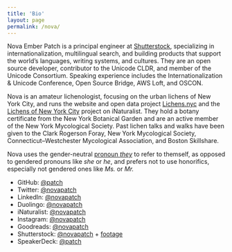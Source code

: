 ```yaml
---
title: 'Bio'
layout: page
permalink: /nova/
---
```


Nova Ember Patch is a principal engineer at
[Shutterstock](http://www.shutterstock.com/), specializing in
internationalization, multilingual search, and building products that support
the world’s languages, writing systems, and cultures. They are an open source
developer, contributor to the Unicode CLDR, and member of the Unicode
Consortium. Speaking experience includes the Internationalization & Unicode
Conference, Open Source Bridge, AWS Loft, and OSCON.

Nova is an amateur lichenologist, focusing on the urban lichens of New York
City, and runs the website and open data project
[Lichens.nyc](http://lichens.nyc/) and the
[Lichens of New York City](https://www.inaturalist.org/projects/lichens-of-new-york-city)
project on iNaturalist. They hold a botany certificate from the New York
Botanical Garden and are an active member of the New York Mycological Society.
Past lichen talks and walks have been given to the Clark Rogerson Foray, New
York Mycological Society, Connecticut–Westchester Mycological Association, and
Boston Skillshare.

Nova uses the gender-neutral [pronoun *they*](http://pronoun.is/they) to refer
to themself, as opposed to gendered pronouns like *she* or *he*, and prefers not
to use honorifics, especially not gendered ones like *Ms.* or *Mr.*

* GitHub: [@patch](https://github.com/patch)
* Twitter: [@novapatch](https://twitter.com/novapatch)
* LinkedIn: [@novapatch](https://www.linkedin.com/in/novapatch)
* Duolingo: [@novapatch](https://www.duolingo.com/novapatch)
* iNaturalist: [@novapatch](https://www.inaturalist.org/people/novapatch)
* Instagram: [@novapatch](https://www.instagram.com/novapatch/)
* Goodreads: [@novapatch](https://www.goodreads.com/novapatch)
* Shutterstock: [@novapatch](https://www.shutterstock.com/g/novapatch) +
[footage](https://www.shutterstock.com/video/gallery/Nova-Patch-4055674/)
* SpeakerDeck: [@patch](https://speakerdeck.com/patch)
